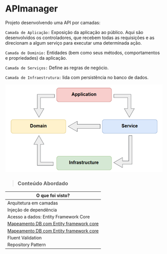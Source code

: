 # APImanager 
Projeto desenvolvendo uma API por camadas:

`Camada de Aplicação:` Exposição da aplicação ao público. Aqui são desenvolvidos os controladores, que recebem todas as requisições e as direcionam a algum serviço para executar uma determinada ação.

`Camada de Dominio:` Entidades (bem como seus métodos, comportamentos e propriedades) da aplicação.

`Camada de Serviços:` Define as regras de negócio.

`Camada de Infraestrutura:` lida com persistência no banco de dados.

![layers](src/img/layers.PNG)

> ### Conteúdo Abordado

| O que foi visto? |
| ---------------------------- |
| Arquitetura em camadas       |
| Injeção de dependência       |
| Acesso a dados: Entity Framework Core |
| <a href="src/Manager.Infra/Mappings/UserMap.cs">Mapeamento DB com Entity framework core</a> |
| <a href="https://github.com/IgorVicenteMachado/APImanager/blob/infra/src/Manager.Infra/Mappings/UserMap.cs">Mapeamento DB com Entity framework core</a> |
| Fluent Validation            |
| Repository Pattern           |
